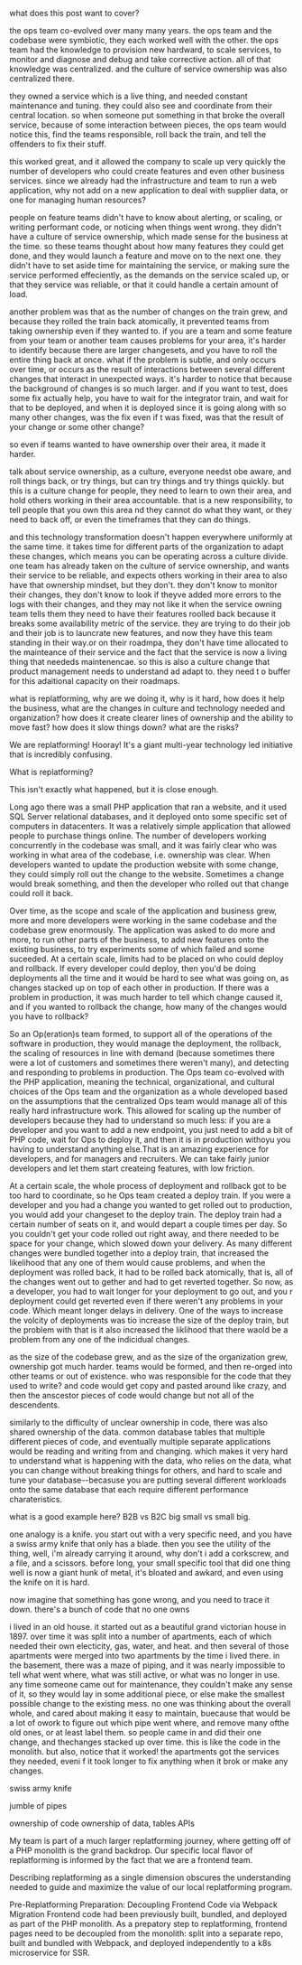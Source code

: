 what does this post want to cover?

the ops team co-evolved over many many years. the ops team and the codebase were symbiotic, they each worked well with the other. the ops team had the knowledge to provision new hardward, to scale services, to monitor and diagnose and debug and take corrective action. all of that knowledge was centralized. and the culture of service ownership was also centralized there. 

they owned a service which is a live thing, and needed constant maintenance and tuning. they could also see and coordinate from their central location. so when someone put something in that broke the overall service, because of some interaction between pieces, the ops team would notice this, find the teams responsible, roll back the train, and tell the offenders to fix their stuff.

this worked great, and it allowed the company to scale up very quickly the number of developers who could create features and even other business services. since we already had the infrastructure and team to run a web application, why not add on a new application to deal with supplier data, or one for managing human resources? 

people on feature teams didn't have to know about alerting, or scaling, or writing performant code, or noticing when things went wrong. they didn't have a culture of service ownership, which made sense for the business at the time. so these teams thought about how many features they could get done, and they would launch a feature and move on to the next one. they didn't have to set aside time for maintaining the service, or making sure the service performed effeciently, as the demands on the service scaled up, or that they service was reliable, or that it could handle a certain amount of load.

another problem was that as the number of changes on the train grew, and because they rolled the train back atomically, it prevented teams from taking ownership even if they wanted to. if you are a team and some feature from your team or another team causes problems for your area, it's harder to identify because there are larger changesets, and you have to roll the entire thing back at once. what if the problem is subtle, and only occurs over time, or occurs as the result of interactions between several different changes that interact in unexpected ways. it's harder to notice that because the background of changes is so much larger. and if you want to test, does some fix actually help, you have to wait for the integrator train, and wait for that to be deployed, and when it is deployed since it is going along with so many other changes, was the fix even if t was fixed, was that the result of your change or some other change?

so even if teams wanted to have ownership over their area, it made it harder.


talk about service ownership, as a culture, everyone needst obe aware, and roll things back, or try things, but can try things and try things quickly. but this is a culture change for people, they need to learn to own their area, and hold others working in their area accountable. that is a new responsibility, to tell people that you own this area nd they cannot do what they want, or they need to back off, or even the timeframes that they can do things.

and this technology transformation doesn't happen everywhere uniformly at the same time. it takes time for different parts of the organization to adapt these changes, which means you can be operating across a culture divide. one team has already taken on the culture of service ownership, and wants their service to be reliable, and expects others working in their area to also have that ownership mindset, but they don't. they don't know to monitor their changes, they don't know to look if theyve added more errors to the logs with their changes, and they may not like it when the service owning team tells them they need to have their features roolled back because it breaks some availability metric of the service. they are trying to do their job and their job is to launcrate new features, and now they have this team standing in their way.or on their roadmpa, they don't have time allocated to the mainteance of their service and the fact that the service is now a living thing that neededs maintenencae. so this is also a culture change that product management needs to understand ad adapt to. they need t o buffer for this adaitional capacity on their roadmaps.







what is replatforming, why are we doing it, why is it hard, how does it help the business, what are the changes in culture and technology needed and organization? how does it create clearer lines of ownership and the ability to move fast? how does it slow things down? what are the risks?


We are replatforming! Hooray! It's a giant multi-year technology led initiative that is incredibly confusing. 

What is replatforming?

This isn't exactly what happened, but it is close enough.

Long ago there was a small PHP application that ran a website, and it used SQL Server relational databases, and it deployed onto some specific set of computers in datacenters. It was a relatively simple application that allowed people to purchase things online. The number of developers working concurrently in the codebase was small, and it was fairly clear who was working in what area of the codebase, i.e. ownership was clear. When developers wanted to update the production website with some change, they could simply roll out the change to the website. Sometimes a change would break something, and then the developer who rolled out that change could roll it back. 

Over time, as the scope and scale of the application and business grew, more and more developers were working in the same codebase and the codebase grew enormously. The application was asked to do more and more, to run other parts of the business, to add new features onto the existing business, to try experiments some of which failed and some suceeded. At a certain scale, limits had to be placed on who could deploy and rollback. If every developer could deploy, then you'd be doing deployments all the time and it would be hard to see what was going on, as changes stacked up on top of each other in production. If there was a problem in production, it was much harder to tell which change caused it, and if you wanted to rollback the change, how many of the changes would you have to rollback?

So an Op(eration)s team formed, to support all of the operations of the software in production, they would manage the deployment, the rollback, the scaling of resources in line with demand (because sometimes there were a lot of customers and sometimes there weren't many), and detecting and responding to problems in production. The Ops team co-evolved with the PHP application, meaning the technical, organizational, and cultural choices of the Ops team and the organization as a whole developed based on the assumptions that the centralized Ops team would manage all of this really hard infrastructure work. This allowed for scaling up the number of developers because they had to understand so much less: if you are a developer and you want to add a new endpoint, you just need to add a bit of PHP code, wait for Ops to deploy it, and then it is in production withoyu you having to understand anything else.That is an amazing experience for developers, and for managers and recruiters. We can take fairly junior developers and let them start createing features, with low friction.

At a certain scale, the whole process of deployment and rollback got to be too hard to coordinate, so he Ops team created a deploy train. If you were a developer and you had a change you wanted to get rolled out to production, you would add your changeset to the deploy train. The deploy train had a certain number of seats on it, and would depart a couple times per day. So you couldn't get your code rolled out right away, and there needed to be space for your change, which slowed down your delivery. As many different changes were bundled together into a deploy train, that increased the likelihood that any one of them would cause problems, and when the deployment was rolled back, it had to be rolled back atomically, that is, all of the changes went out to gether and had to get reverted together. So now, as a developer, you had to wait longer for your deployment to go out, and you r deployment could get reverted even if there weren't any problems in your code. Which meant longer delays in delivery. One of the ways to increase the volcity of deployments was tio increase the size of the deploy train, but the problem with that is it also increased the liklihood that there waold be a problem from any one of the indicidual changes.

as the size of the codebase grew, and as the size of the organization grew, ownership got much harder. teams would be formed, and then re-orged into other teams or out of existence. who was responsible for the code that they used to write? and code would get copy and pasted around like crazy, and then the anscestor pieces of code would change but not all of the descendents.

similarly to the difficulty of unclear ownership in code, there was also shared ownership of the data. common database tables that multiple different pieces of code, and eventually multiple separate applications would be reading and writing from and changing. which makes it very hard to understand what is happening with the data, who relies on the data, what you can change without breaking things for others, and hard to scale and tune your database--becasuse you are putting several different workloads onto the same database that each require different performance charateristics. 

what is a good example here? B2B vs B2C big small vs small big.



one analogy is a knife. you start out with a very specific need, and you have a swiss army knife that only has a blade. then you see the utility of the thing, well, i'm already carrying it around, why don't i add a corkscrew, and a file, and a scissors. before long, your small specific tool that did one thing well is now a giant hunk of metal, it's bloated and awkard, and even using the knife on it is hard.

now imagine that something has gone wrong, and you need to trace it down. there's a bunch of code that no one owns

i lived in an old house. it started out as a beautiful grand victorian house in 1897. over time it was split into a number of apartments, each of which needed their own electicity, gas, water, and heat. and then several of those apartments were merged into two apartments by the time i lived there. in the basement, there was a maze of piping, and it was nearly impossible to tell what went where, what was still active, or what was no longer in use. any time someone came out for maintenance, they couldn't make any sense of it, so they would lay in some additional piece, or else make the smallest possible change to the existing mess. no one was thinking about the overall whole, and cared about making it easy to maintain, buecause that would be a lot of owork to figure out which pipe went where, and remove many ofthe old ones, or at least label them. so people came in and did their one change, and thechanges stacked up over time. this is like the code in the monolith. but also, notice that it worked! the apartments got the services they needed, eveni f it took longer to fix anything when it brok or make any changes.


swiss army knife

jumble of pipes

ownership of code
ownership of data, tables
APIs









My team is part of a much larger replatforming journey, where getting off of a PHP monolith is the grand backdrop. Our specific local flavor of replatforming is informed by the fact that we are a frontend team.

Describing replatforming as a single dimension obscures the understanding needed to guide and maximize the value of our local replatforming program.

Pre-Replatforming Preparation: Decoupling Frontend Code via Webpack Migration
Frontend code had been previously built, bundled, and deployed as part of the PHP monolith. As a prepatory step to replatforming, frontend pages need to be decoupled from the monolith: split into a separate repo, built and bundled with Webpack, and deployed independently to a k8s microservice for SSR.
